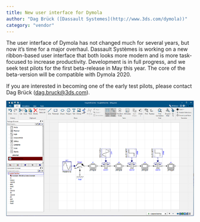```yaml
---
title: New user interface for Dymola
author: "Dag Brück ([Dassault Systemes](http://www.3ds.com/dymola))"
category: "vendor"
---
```



The user interface of Dymola has not changed much for several years, but now it’s time for a major overhaul. 
Dassault Systèmes is working on a new ribbon-based user interface that both looks more modern and is more
task-focused to increase productivity. Development is in full progress, and we seek test pilots for the first
beta-release in May this year. The core of the beta-version will be compatible with Dymola 2020.

If you are interested in becoming one of the early test pilots, please contact Dag Brück (dag.bruck@3ds.com). 

![](DymolaNU-edit-newsletter.png)
